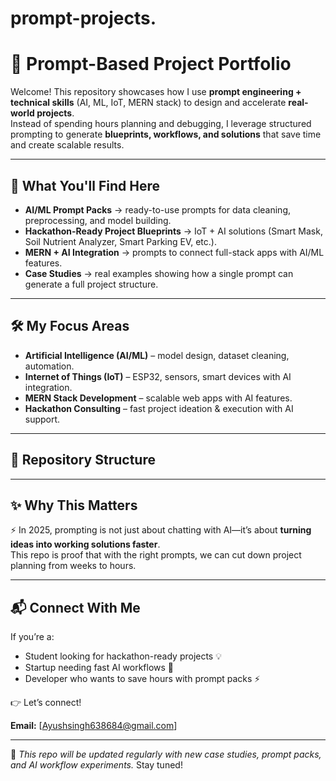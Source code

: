 
# prompt-projects.
# 🚀 Prompt-Based Project Portfolio

Welcome! This repository showcases how I use **prompt engineering + technical skills** (AI, ML, IoT, MERN stack) to design and accelerate **real-world projects**.  
Instead of spending hours planning and debugging, I leverage structured prompting to generate **blueprints, workflows, and solutions** that save time and create scalable results.  

---

## 📌 What You'll Find Here
- **AI/ML Prompt Packs** → ready-to-use prompts for data cleaning, preprocessing, and model building.  
- **Hackathon-Ready Project Blueprints** → IoT + AI solutions (Smart Mask, Soil Nutrient Analyzer, Smart Parking EV, etc.).  
- **MERN + AI Integration** → prompts to connect full-stack apps with AI/ML features.  
- **Case Studies** → real examples showing how a single prompt can generate a full project structure.  

---

## 🛠️ My Focus Areas
- **Artificial Intelligence (AI/ML)** – model design, dataset cleaning, automation.  
- **Internet of Things (IoT)** – ESP32, sensors, smart devices with AI integration.  
- **MERN Stack Development** – scalable web apps with AI features.  
- **Hackathon Consulting** – fast project ideation & execution with AI support.  

---

## 📂 Repository Structure



---

## ✨ Why This Matters
⚡ In 2025, prompting is not just about chatting with AI—it’s about **turning ideas into working solutions faster**.  
This repo is proof that with the right prompts, we can cut down project planning from weeks to hours.  

---

## 📬 Connect With Me
If you’re a:  
- Student looking for hackathon-ready projects 💡  
- Startup needing fast AI workflows 🚀  
- Developer who wants to save hours with prompt packs ⚡  

👉 Let’s connect!  

**Email:** [Ayushsingh638684@gmail.com]  

---

🔹 *This repo will be updated regularly with new case studies, prompt packs, and AI workflow experiments.* Stay tuned!

